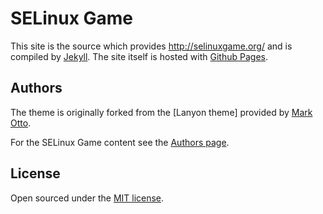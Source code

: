 # SELinux Game

This site is the source which provides http://selinuxgame.org/ and is compiled
by [Jekyll](https://jekyllrb.com/). The site itself is hosted with
[Github Pages](https://pages.github.com/).

## Authors

The theme is originally forked from the [Lanyon theme] provided by
[Mark Otto](https://github.com/mdo).

For the SELinux Game content see the [Authors page](AUTHORS.md).


## License

Open sourced under the [MIT license](LICENSE.md).
